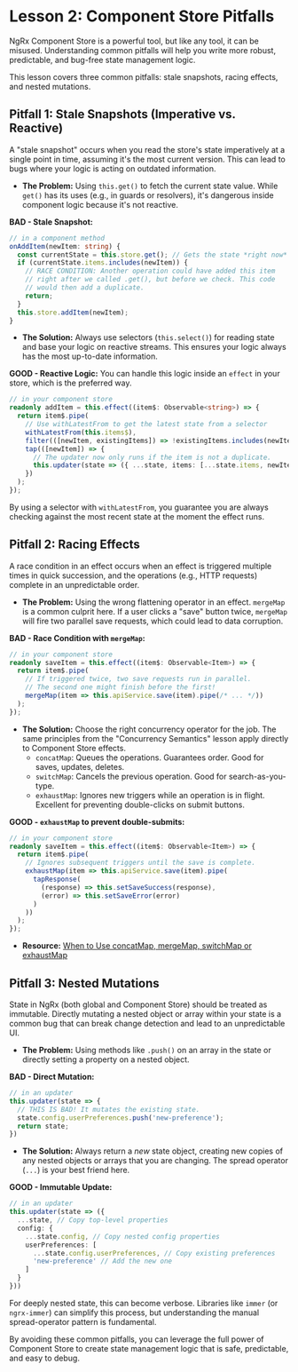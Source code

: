 # Lesson 2: Component Store Pitfalls

NgRx Component Store is a powerful tool, but like any tool, it can be misused. Understanding common pitfalls will help you write more robust, predictable, and bug-free state management logic.

This lesson covers three common pitfalls: stale snapshots, racing effects, and nested mutations.

## Pitfall 1: Stale Snapshots (Imperative vs. Reactive)

A "stale snapshot" occurs when you read the store's state imperatively at a single point in time, assuming it's the most current version. This can lead to bugs where your logic is acting on outdated information.

-   **The Problem:** Using `this.get()` to fetch the current state value. While `get()` has its uses (e.g., in guards or resolvers), it's dangerous inside component logic because it's not reactive.

**BAD - Stale Snapshot:**
```typescript
// in a component method
onAddItem(newItem: string) {
  const currentState = this.store.get(); // Gets the state *right now*
  if (currentState.items.includes(newItem)) {
    // RACE CONDITION: Another operation could have added this item
    // right after we called .get(), but before we check. This code
    // would then add a duplicate.
    return;
  }
  this.store.addItem(newItem);
}
```

-   **The Solution:** Always use selectors (`this.select()`) for reading state and base your logic on reactive streams. This ensures your logic always has the most up-to-date information.

**GOOD - Reactive Logic:**
You can handle this logic inside an `effect` in your store, which is the preferred way.

```typescript
// in your component store
readonly addItem = this.effect((item$: Observable<string>) => {
  return item$.pipe(
    // Use withLatestFrom to get the latest state from a selector
    withLatestFrom(this.items$),
    filter(([newItem, existingItems]) => !existingItems.includes(newItem)),
    tap(([newItem]) => {
      // The updater now only runs if the item is not a duplicate.
      this.updater(state => ({ ...state, items: [...state.items, newItem] }))();
    })
  );
});
```
By using a selector with `withLatestFrom`, you guarantee you are always checking against the most recent state at the moment the effect runs.

## Pitfall 2: Racing Effects

A race condition in an effect occurs when an effect is triggered multiple times in quick succession, and the operations (e.g., HTTP requests) complete in an unpredictable order.

-   **The Problem:** Using the wrong flattening operator in an effect. `mergeMap` is a common culprit here. If a user clicks a "save" button twice, `mergeMap` will fire two parallel save requests, which could lead to data corruption.

**BAD - Race Condition with `mergeMap`:**
```typescript
// in your component store
readonly saveItem = this.effect((item$: Observable<Item>) => {
  return item$.pipe(
    // If triggered twice, two save requests run in parallel.
    // The second one might finish before the first!
    mergeMap(item => this.apiService.save(item).pipe(/* ... */))
  );
});
```

-   **The Solution:** Choose the right concurrency operator for the job. The same principles from the "Concurrency Semantics" lesson apply directly to Component Store effects.
    -   `concatMap`: Queues the operations. Guarantees order. Good for saves, updates, deletes.
    -   `switchMap`: Cancels the previous operation. Good for search-as-you-type.
    -   `exhaustMap`: Ignores new triggers while an operation is in flight. Excellent for preventing double-clicks on submit buttons.

**GOOD - `exhaustMap` to prevent double-submits:**
```typescript
// in your component store
readonly saveItem = this.effect((item$: Observable<Item>) => {
  return item$.pipe(
    // Ignores subsequent triggers until the save is complete.
    exhaustMap(item => this.apiService.save(item).pipe(
      tapResponse(
        (response) => this.setSaveSuccess(response),
        (error) => this.setSaveError(error)
      )
    ))
  );
});
```
- **Resource:** [When to Use concatMap, mergeMap, switchMap or exhaustMap](https://danywalls.com/when-to-use-concatmap-mergemap-switchmap-and-exhaustmap-operators-in-building-a-crud-with-ngrx)

## Pitfall 3: Nested Mutations

State in NgRx (both global and Component Store) should be treated as immutable. Directly mutating a nested object or array within your state is a common bug that can break change detection and lead to an unpredictable UI.

-   **The Problem:** Using methods like `.push()` on an array in the state or directly setting a property on a nested object.

**BAD - Direct Mutation:**
```typescript
// in an updater
this.updater(state => {
  // THIS IS BAD! It mutates the existing state.
  state.config.userPreferences.push('new-preference');
  return state;
})
```

-   **The Solution:** Always return a *new* state object, creating new copies of any nested objects or arrays that you are changing. The spread operator (`...`) is your best friend here.

**GOOD - Immutable Update:**
```typescript
// in an updater
this.updater(state => ({
  ...state, // Copy top-level properties
  config: {
    ...state.config, // Copy nested config properties
    userPreferences: [
      ...state.config.userPreferences, // Copy existing preferences
      'new-preference' // Add the new one
    ]
  }
}))
```
For deeply nested state, this can become verbose. Libraries like `immer` (or `ngrx-immer`) can simplify this process, but understanding the manual spread-operator pattern is fundamental.

By avoiding these common pitfalls, you can leverage the full power of Component Store to create state management logic that is safe, predictable, and easy to debug.
